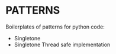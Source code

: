 # PATTERNS
Boilerplates of patterns for python code:

- Singletone
- Singletone Thread safe implementation

